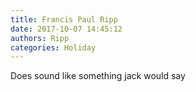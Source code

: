 ```yaml
---
title: Francis Paul Ripp
date: 2017-10-07 14:45:12
authors: Ripp
categories: Holiday
---
```


 Does sound like something jack would say